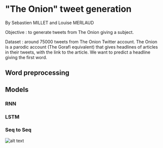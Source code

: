 # "The Onion" tweet generation

By Sebastien MILLET and Louise MERLAUD


Objective : to generate tweets from The Onion giving a subject. 

Dataset : around 75000 tweets from The Onion Twitter account. The Onion is a parodic account (The Gorafi equivalent) that gives headlines of articles in their tweets, with the link to the article. We want to predict a headline giving the first word. 

## Word preprocessing 


## Models

### RNN

### LSTM

### Seq to Seq

![alt text](https://github.com/louisemld/theonion-tweet-generation/blob//LSTM.png?raw=true)


